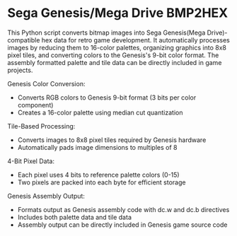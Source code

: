 # Sega Genesis/Mega Drive BMP2HEX
This Python script converts bitmap images into Sega Genesis(Mega Drive)-compatible hex data for retro game development. It automatically processes images by reducing them to 16-color palettes, organizing graphics into 8x8 pixel tiles, and converting colors to the Genesis's 9-bit color format. The assembly formatted palette and tile data can be directly included in game projects.

Genesis Color Conversion:
* Converts RGB colors to Genesis 9-bit format (3 bits per color component)
* Creates a 16-color palette using median cut quantization

Tile-Based Processing:
* Converts images to 8x8 pixel tiles required by Genesis hardware
* Automatically pads image dimensions to multiples of 8

4-Bit Pixel Data:
* Each pixel uses 4 bits to reference palette colors (0-15)
* Two pixels are packed into each byte for efficient storage

Genesis Assembly Output:
* Formats output as Genesis assembly code with dc.w and dc.b directives
* Includes both palette data and tile data
* Assembly output can be directly included in Genesis game source code
